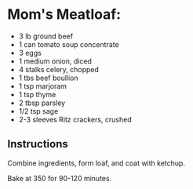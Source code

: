 # Mom's Meatloaf:

- 3 lb ground beef
- 1 can tomato soup concentrate
- 3 eggs
- 1 medium onion, diced
- 4 stalks celery, chopped
- 1 tbs beef boullion
- 1 tsp marjoram
- 1 tsp thyme
- 2 tbsp parsley
- 1/2 tsp sage
- 2-3 sleeves Ritz crackers, crushed

## Instructions

Combine ingredients, form loaf, and coat with ketchup.

Bake at 350 for 90-120 minutes.